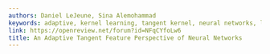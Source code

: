 ```yaml
---
authors: Daniel LeJeune, Sina Alemohammad
keywords: adaptive, kernel learning, tangent kernel, neural networks, low rank
link: https://openreview.net/forum?id=NFqCYfoLw6
title: An Adaptive Tangent Feature Perspective of Neural Networks
---
```

